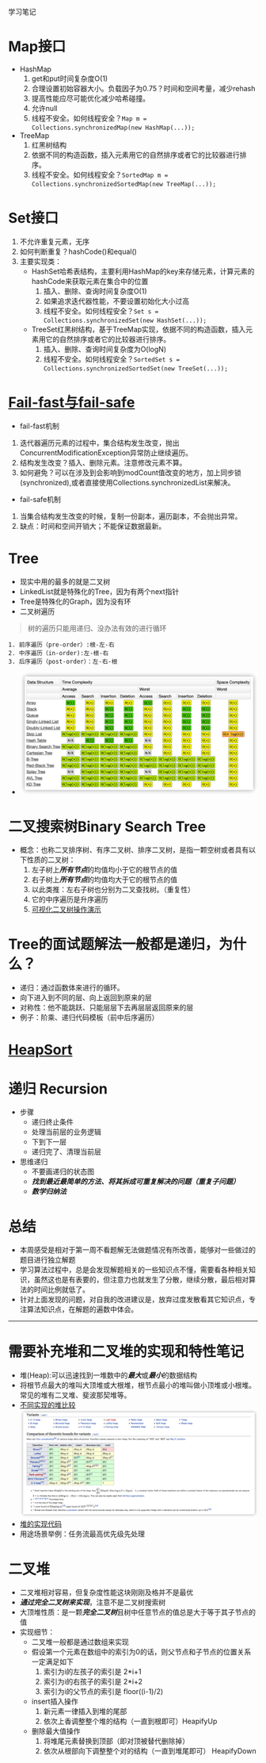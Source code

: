 学习笔记

# Map接口
* HashMap
	1. get和put时间复杂度O(1)
	2. 合理设置初始容器大小。负载因子为0.75？时间和空间考量，减少rehash
	3. 提高性能应尽可能优化减少哈希碰撞。
	4. 允许null
	5. 线程不安全。如何线程安全？`Map m = Collections.synchronizedMap(new HashMap(...));`
* TreeMap
	1. 红黑树结构
	2. 依据不同的构造函数，插入元素用它的自然排序或者它的比较器进行排序。
	3. 线程不安全。如何线程安全？`SortedMap m = Collections.synchronizedSortedMap(new TreeMap(...));`
# Set接口
1. 不允许重复元素，无序
2. 如何判断重复？hashCode()和equal()
3. 主要实现类：
	* HashSet哈希表结构，主要利用HashMap的key来存储元素，计算元素的hashCode来获取元素在集合中的位置
		1. 插入、删除、查询时间复杂度O(1)
		2. 如果追求迭代器性能，不要设置初始化大小过高
		3. 线程不安全。如何线程安全？`Set s = Collections.synchronizedSet(new HashSet(...));`
	* TreeSet红黑树结构，基于TreeMap实现，依据不同的构造函数，插入元素用它的自然排序或者它的比较器进行排序。
		1. 插入、删除、查询时间复杂度为O(logN)
		2. 线程不安全。如何线程安全？`SortedSet s = Collections.synchronizedSortedSet(new TreeSet(...));`

# [Fail-fast与fail-safe](https://www.jianshu.com/p/b41a886e0257)
* fail-fast机制
1. 迭代器遍历元素的过程中，集合结构发生改变，抛出ConcurrentModificationException异常防止继续遍历。
2. 结构发生改变？插入、删除元素。注意修改元素不算。
3. 如何避免？可以在涉及到会影响到modCount值改变的地方，加上同步锁(synchronized),或者直接使用Collections.synchronizedList来解决。
* fail-safe机制
1. 当集合结构发生改变的时候，复制一份副本，遍历副本，不会抛出异常。
2. 缺点：时间和空间开销大；不能保证数据最新。

# Tree
* 现实中用的最多的就是二叉树
* LinkedList就是特殊化的Tree，因为有两个next指针
* Tree是特殊化的Graph，因为没有环
* 二叉树遍历
> 树的遍历只能用递归、没办法有效的进行循环
> 
	1. 前序遍历（pre-order）:根-左-右
	2. 中序遍历（in-order):左-根-右
	3. 后序遍历（post-order）：左-右-根
* ![alt 复杂度分析](常见数据结构操作.png)
# 二叉搜索树Binary Search Tree
* 概念：也称二叉排序树、有序二叉树、排序二叉树，是指一颗空树或者具有以下性质的二叉树：
	1. 左子树上***所有节点***的均值均小于它的根节点的值
	2. 右子树上***所有节点***的均值均大于它的根节点的值
	3. 以此类推：左右子树也分别为二叉查找树。（重复性）
	4. 它的中序遍历是升序遍历
	5. [可视化二叉树操作演示](https://visualgo.net/zh/bst)
# Tree的面试题解法一般都是递归，为什么？
* 递归：通过函数体来进行的循环。
* 向下进入到不同的层、向上返回到原来的层
* 对称性：他不能跳跃、只能层层下去再层层返回原来的层
* 例子：阶乘、递归代码模板（前中后序遍历）
# [HeapSort](https://www.geeksforgeeks.org/heap-sort/)
# 递归 Recursion
* 步骤
	* 递归终止条件
	* 处理当前层的业务逻辑
	* 下到下一层
	* 递归完了、清理当前层
* 思维递归
	* 不要画递归的状态图
	* ***找到最近最简单的方法、将其拆成可重复解决的问题（重复子问题）***
	* ***数学归纳法***
	
# 总结
* 本周感受是相对于第一周不看题解无法做题情况有所改善，能够对一些做过的题目进行独立解题
* 学习算法过程中，总是会发现解题相关的一些知识点不懂，需要看各种相关知识，虽然这也是有表要的，但注意力也就发生了分散，继续分散，最后相对算法的时间比例就低了。
* 针对上面发现的问题，对自我的改进建议是，放弃过度发散看其它知识点，专注算法知识点，在解题的遍数中体会。
	
***
# 需要补充堆和二叉堆的实现和特性笔记
* 堆(Heap):可以迅速找到一堆数中的***最大***或***最小***的数据结构
* 将根节点最大的堆叫大顶堆或大根堆，根节点最小的堆叫做小顶堆或小根堆。常见的堆有二叉堆、斐波那契堆等。
* [不同实现的堆比较](https://en.wikipedia.org/wiki/Heap_(data_structure))
![不同堆实现比较wiki截图](不同堆实现比较wiki截图.png)
* [堆的实现代码](https://shimo.im/docs/Lw86vJzOGOMpWZz2/read)
* 用途场景举例：任务流最高优先级先处理
# 二叉堆
* 二叉堆相对容易，但复杂度性能这块刚刚及格并不是最优
* ***通过完全二叉树来实现***，注意不是二叉树搜索树
* 大顶堆性质：是一颗***完全二叉树***且树中任意节点的值总是大于等于其子节点的值
* 实现细节：
    * 二叉堆一般都是通过数组来实现
    * 假设第一个元素在数组中的索引为0的话，则父节点和子节点的位置关系一定满足如下
        1. 索引为i的左孩子的索引是 2*i+1
        2. 索引为i的右孩子的索引是 2*i+2
        3. 索引为i的父节点的索引是 floor((i-1)/2)
    * insert插入操作
        1. 新元素一律插入到堆的尾部
        2. 依次上香调整整个堆的结构（一直到根即可）HeapifyUp
    * 删除最大值操作
        1. 将堆尾元素替换到顶部（即对顶被替代删除掉）
        2. 依次从根部向下调整整个对的结构（一直到堆尾即可） HeapifyDown



